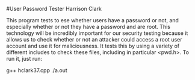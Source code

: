 #User Password Tester
Harrison Clark

This program tests to ese whether users have a password or not, and especially whether or not they have a password and are root. This technology will be incredibly important for our security testing because it allows us to check whether or not an attacker could access a root user account and use it for maliciousness. It tests this by using a variety of different includes to check these files, including in particular <pwd.h>. To run it, just run: 

g++ hclark37.cpp
./a.out
